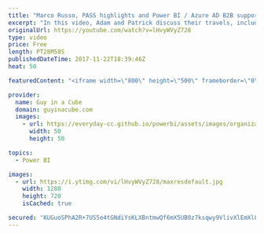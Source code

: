 ```yaml
---
title: "Marco Russo, PASS highlights and Power BI / Azure AD B2B support - Adam and Patrick Unplugged [EP6]"
excerpt: "In this video, Adam and Patrick discuss their travels, including PASS Summit 2017. They also discuss the new Azure AD B2B support for Power BI. They sit down with Marco Russo to discuss a little DAX and catch up on things.  Travels: 0:07  PASS Highlight: 3:23  News about Adam: 9:58  Azure AD B2B with"
originalUrl: https://youtube.com/watch?v=lHvyWVyZ728
type: video
price: Free
length: PT28M58S
publishedDateTime: 2017-11-22T18:39:46Z
heat: 50

featuredContent: "<iframe width=\"800\" height=\"500\" frameborder=\"0\" src=\"https://www.youtube.com/embed/lHvyWVyZ728\" allow=\"accelerometer; autoplay; encrypted-media; gyroscope; picture-in-picture\" allowfullscreen></iframe>"

provider:
  name: Guy in a Cube
  domain: guyinacube.com
  images:
    - url: https://everyday-cc.github.io/powerbi/assets/images/organizations/guyinacube.com-50x50.jpg
      width: 50
      height: 50

topics:
  - Power BI

images:
  - url: https://i.ytimg.com/vi/lHvyWVyZ728/maxresdefault.jpg
    width: 1280
    height: 720
    isCached: true

secured: "KUGuoSPhA2R+7US5e4tGNdiYsKLXBntmwQf6mX5UB0z7ksqwy9VlivXlEmXl8rdL8fiERksxsK8iLQadka7Jo2DSeO+bepkE9XAcKxwFoRfpooaFvLBKGecV9MjPxWoAVyxN4yb65lKnelMALdeQbDvOvjUrXHZpmJ0yCIf+wlGUURXPzDRF0DDeQ3Pa1auNAD271EEaCHMdjvLYpxzBad9P5LXRIc1QUjHpZKwk9tM6eP0zjrNgldQBB5ixixyK9n1b1iSXIhRIIBAH6Da/Xbs2+be3EiThxeA0LJueP/MN+hRPXUfRF9+OmgE3ywwE6g0VG4YuS0xsa4HgwVT1Np9PLm19nLyV97BKTFGbM/HJfwDZVJhOU2VaGLxr223OgYS5CPPqA8ufswUTWxo6I2FeBlEmA/dxqQ7j+S09LtQ=;g+GwJiwg7e6+nNOOsc7kjA=="
---
```


